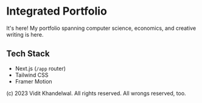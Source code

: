 # Integrated Portfolio

It's here! My portfolio spanning computer science, economics, and creative writing is here.

## Tech Stack

* Next.js (`/app` router)
* Tailwind CSS
* Framer Motion

(c) 2023 Vidit Khandelwal. All rights reserved. All wrongs reserved, too.
